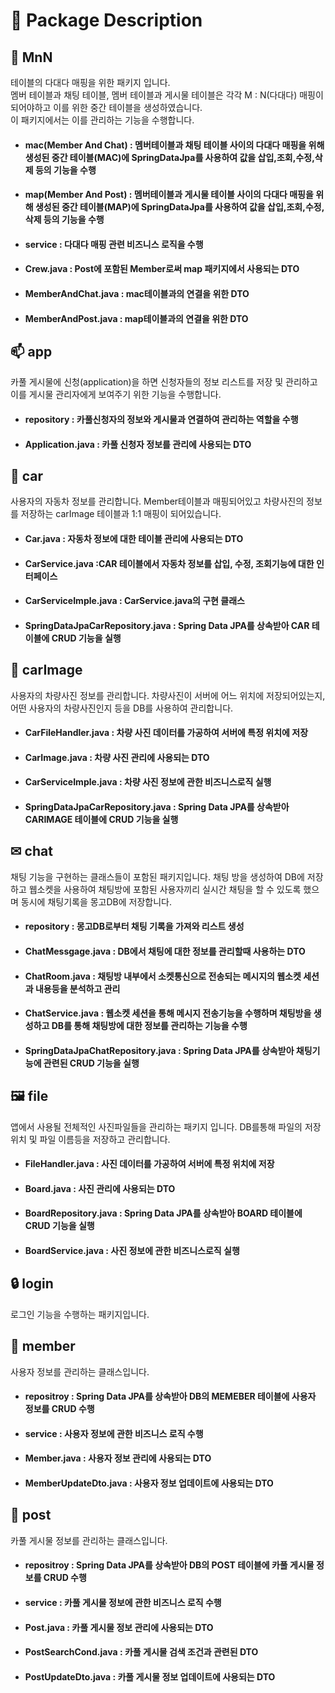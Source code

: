 # 📂 Package Description
## 👭 MnN
테이블의 다대다 매핑을 위한 패키지 입니다. <br>
멤버 테이블과 채팅 테이블, 멤버 테이블과 게시물 테이블은 각각 M : N(다대다) 매핑이 되어야하고 이를 위한 중간 테이블을 생성하였습니다.<br> 이 패키지에서는 이를 관리하는 기능을 수행합니다.
<br>
 - #### mac(Member And Chat) : 멤버테이블과 채팅 테이블 사이의 다대다 매핑을 위해 생성된 중간 테이블(MAC)에 SpringDataJpa를 사용하여 값을 삽입,조회,수정,삭제 등의 기능을 수행
 - #### map(Member And Post) : 멤버테이블과 게시물 테이블 사이의 다대다 매핑을 위해 생성된 중간 테이블(MAP)에 SpringDataJpa를 사용하여 값을 삽입,조회,수정,삭제 등의 기능을 수행  
 - #### service : 다대다 매핑 관련 비즈니스 로직을 수행
 - #### Crew.java : Post에 포함된 Member로써 map 패키지에서 사용되는 DTO
 - #### MemberAndChat.java : mac테이블과의 연결을 위한 DTO
 - #### MemberAndPost.java  : map테이블과의 연결을 위한 DTO
   
## 📫 app
카풀 게시물에 신청(application)을 하면 신청자들의 정보 리스트를 저장 및 관리하고 이를 게시물 관리자에게 보여주기 위한 기능을 수행합니다.<br>
 - #### repository : 카풀신청자의 정보와 게시물과 연결하여 관리하는 역할을 수행
 - #### Application.java : 카풀 신청자 정보를 관리에 사용되는 DTO
   
## 🚗 car
사용자의 자동차 정보를 관리합니다. Member테이블과 매핑되어있고 차량사진의 정보를 저장하는 carImage 테이블과 1:1 매핑이 되어있습니다.
 - #### Car.java : 자동차 정보에 대한 테이블 관리에 사용되는 DTO
 - #### CarService.java :CAR 테이블에서 자동차 정보를 삽입, 수정, 조회기능에 대한 인터페이스
 - #### CarServiceImple.java : CarService.java의 구현 클래스
 - #### SpringDataJpaCarRepository.java : Spring Data JPA를 상속받아 CAR 테이블에 CRUD 기능을 실행
   
## 🚗 carImage
사용자의 차량사진 정보를 관리합니다. 차량사진이 서버에 어느 위치에 저장되어있는지, 어떤 사용자의 차량사진인지 등을 DB를 사용하여 관리합니다.
 - #### CarFileHandler.java : 차량 사진 데이터를 가공하여 서버에 특정 위치에 저장
 - #### CarImage.java : 차량 사진 관리에 사용되는 DTO
 - #### CarServiceImple.java : 차량 사진 정보에 관한 비즈니스로직 실행
 - #### SpringDataJpaCarRepository.java : Spring Data JPA를 상속받아 CARIMAGE 테이블에 CRUD 기능을 실행
   
## ✉ chat
채팅 기능을 구현하는 클래스들이 포함된 패키지입니다. 채팅 방을 생성하여 DB에 저장하고 웹소켓을 사용하여 채팅방에 포함된 사용자끼리 실시간 채팅을 할 수 있도록 했으며 동시에 채팅기록을 몽고DB에 저장합니다.
 - #### repository : 몽고DB로부터 채팅 기록을 가져와 리스트 생성
 - #### ChatMessgage.java : DB에서 채팅에 대한 정보를 관리할때 사용하는 DTO 
 - #### ChatRoom.java : 채팅방 내부에서 소켓통신으로 전송되는 메시지의 웹소켓 세션과 내용등을 분석하고 관리  
 - #### ChatService.java : 웹소켓 세션을 통해 메시지 전송기능을 수행하며 채팅방을 생성하고 DB를 통해 채팅방에 대한 정보를 관리하는 기능을 수행
 - #### SpringDataJpaChatRepository.java : Spring Data JPA를 상속받아 채팅기능에 관련된 CRUD 기능을 실행
   
## 🖼 file
앱에서 사용될 전체적인 사진파일들을 관리하는 패키지 입니다. DB를통해 파일의 저장위치 및 파일 이름등을 저장하고 관리합니다.
 - #### FileHandler.java : 사진 데이터를 가공하여 서버에 특정 위치에 저장
 - #### Board.java : 사진 관리에 사용되는 DTO
 - #### BoardRepository.java : Spring Data JPA를 상속받아 BOARD 테이블에 CRUD 기능을 실행
 - #### BoardService.java : 사진 정보에 관한 비즈니스로직 실행
   
## 🔒 login
로그인 기능을 수행하는 패키지입니다. 

## 🧑 member
사용자 정보를 관리하는 클래스입니다. 
 - #### repositroy : Spring Data JPA를 상속받아 DB의 MEMEBER 테이블에 사용자 정보를 CRUD 수행 
 - #### service : 사용자 정보에 관한 비즈니스 로직 수행
 - #### Member.java : 사용자 정보 관리에 사용되는 DTO
 - #### MemberUpdateDto.java : 사용자 정보 업데이트에 사용되는 DTO

## 📝 post
카풀 게시물 정보를 관리하는 클래스입니다.
 - #### repositroy : Spring Data JPA를 상속받아 DB의 POST 테이블에 카풀 게시물 정보를 CRUD 수행 
 - #### service : 카풀 게시물 정보에 관한 비즈니스 로직 수행
 - #### Post.java : 카풀 게시물 정보 관리에 사용되는 DTO
 - #### PostSearchCond.java : 카풀 게시물 검색 조건과 관련된 DTO
 - #### PostUpdateDto.java : 카풀 게시물 정보 업데이트에 사용되는 DTO

